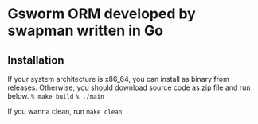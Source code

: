 # Gsworm ORM developed by swapman written in Go

## Installation
If your system architecture is x86_64, you can install as binary from releases.
Otherwise, you should download source code as zip file and run below.
`% make build`
`% ./main`

If you wanna clean, run `make clean`.


